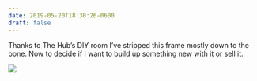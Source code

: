 ```yaml
---
date: 2019-05-20T18:30:26-0600
draft: false
---
```




Thanks to The Hub’s DIY room I’ve stripped this frame mostly down to the bone. Now to decide if I want to build up something new with it or sell it.

![](/images/2019/032be3b9b0.jpg)



